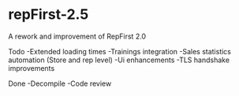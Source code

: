 # repFirst-2.5

A rework and improvement of RepFirst 2.0 

Todo
-Extended loading times
-Trainings integration
-Sales statistics automation (Store and rep level)
-Ui enhancements 
-TLS handshake improvements 

Done
-Decompile
-Code review
